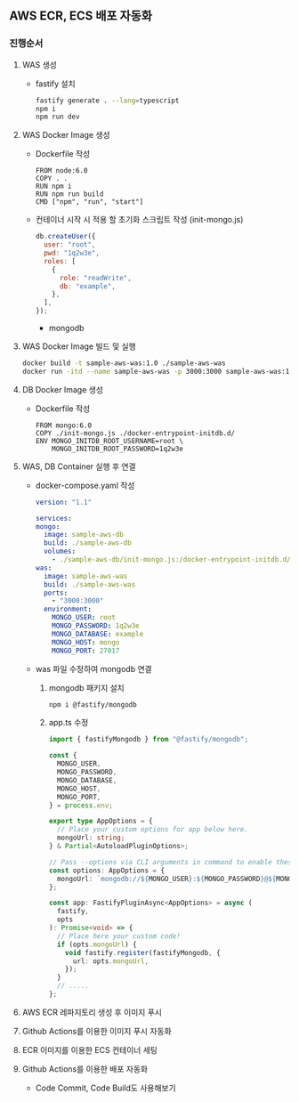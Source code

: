 ## AWS ECR, ECS 배포 자동화

### 진행순서

1. WAS 생성

   - fastify 설치

     ```bash
     fastify generate . --lang=typescript
     npm i
     npm run dev
     ```

2. WAS Docker Image 생성

   - Dockerfile 작성

     ```text
     FROM node:6.0
     COPY . .
     RUN npm i
     RUN npm run build
     CMD ["npm", "run", "start"]
     ```

   - 컨테이너 시작 시 적용 할 초기화 스크립트 작성 (init-mongo.js)

     ```javascript
     db.createUser({
       user: "root",
       pwd: "1q2w3e",
       roles: [
         {
           role: "readWrite",
           db: "example",
         },
       ],
     });
     ```

     - mongodb

3. WAS Docker Image 빌드 및 실행

   ```bash
   docker build -t sample-aws-was:1.0 ./sample-aws-was
   docker run -itd --name sample-aws-was -p 3000:3000 sample-aws-was:1.0
   ```

4. DB Docker Image 생성

   - Dockerfile 작성
     ```text
     FROM mongo:6.0
     COPY ./init-mongo.js ./docker-entrypoint-initdb.d/
     ENV MONGO_INITDB_ROOT_USERNAME=root \
         MONGO_INITDB_ROOT_PASSWORD=1q2w3e
     ```

5. WAS, DB Container 실행 후 연결

   - docker-compose.yaml 작성

     ```yaml
     version: "1.1"

     services:
     mongo:
       image: sample-aws-db
       build: ./sample-aws-db
       volumes:
         - ./sample-aws-db/init-mongo.js:/docker-entrypoint-initdb.d/init-mongo.js
     was:
       image: sample-aws-was
       build: ./sample-aws-was
       ports:
         - "3000:3000"
       environment:
         MONGO_USER: root
         MONGO_PASSWORD: 1q2w3e
         MONGO_DATABASE: example
         MONGO_HOST: mongo
         MONGO_PORT: 27017
     ```

   - was 파일 수정하여 mongodb 연결

     1. mongodb 패키지 설치

        ```bash
        npm i @fastify/mongodb
        ```

     2. app.ts 수정

        ```typescript
        import { fastifyMongodb } from "@fastify/mongodb";

        const {
          MONGO_USER,
          MONGO_PASSWORD,
          MONGO_DATABASE,
          MONGO_HOST,
          MONGO_PORT,
        } = process.env;

        export type AppOptions = {
          // Place your custom options for app below here.
          mongoUrl: string;
        } & Partial<AutoloadPluginOptions>;

        // Pass --options via CLI arguments in command to enable these options.
        const options: AppOptions = {
          mongoUrl: `mongodb://${MONGO_USER}:${MONGO_PASSWORD}@${MONGO_HOST}:${MONGO_PORT}/${MONGO_DATABASE}`,
        };

        const app: FastifyPluginAsync<AppOptions> = async (
          fastify,
          opts
        ): Promise<void> => {
          // Place here your custom code!
          if (opts.mongoUrl) {
            void fastify.register(fastifyMongodb, {
              url: opts.mongoUrl,
            });
          }
          // .....
        };
        ```

6. AWS ECR 레파지토리 생성 후 이미지 푸시
7. Github Actions를 이용한 이미지 푸시 자동화
8. ECR 이미지를 이용한 ECS 컨테이너 세팅
9. Github Actions를 이용한 배포 자동화
   - Code Commit, Code Build도 사용해보기
